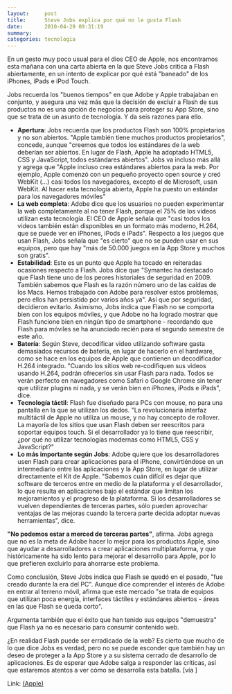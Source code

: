 ```yaml
---
layout:     post
title:      Steve Jobs explica por qué no le gusta Flash
date:       2010-04-29 09:31:19
summary:    
categories: tecnologia
---
```


En un gesto muy poco usual para el dios CEO de Apple, nos encontramos esta mañana con una carta abierta en la que Steve Jobs critica a Flash abiertamente, en un intento de explicar por qué está "baneado" de los iPhones, iPads e iPod Touch.

Jobs recuerda los "buenos tiempos" en que Adobe y Apple trabajaban en conjunto, y asegura una vez más que la decisión de excluir a Flash de sus productos no es una opción de negocios para proteger su App Store, sino que se trata de un asunto de tecnología. Y da seis razones para ello.

<ul>
  <li>
<strong>Apertura</strong>: Jobs recuerda que los productos Flash son 100% propietarios y no son abiertos. "Apple también tiene muchos productos propietarios", concede, aunque "creemos que todos los estándares de la web deberían ser abiertos. En lugar de Flash, Apple ha adoptado HTML5, CSS y JavaScript, todos estándares abiertos". Jobs va incluso más allá y agrega que "Apple incluso crea estándares abiertos para la web. Por ejemplo, Apple comenzó con un pequeño proyecto open source y creó WebKit (...) casi todos los navegadores, excepto el de Microsoft, usan WebKit. Al hacer esta tecnología abierta, Apple ha puesto un estándar para los navegadores móviles"
  </li>

  <li>
<strong>La web completa</strong>: Adobe dice que los usuarios no pueden experimentar la web completamente al no tener Flash, porque el 75% de los videos utilizan esta tecnología. El CEO de Apple señala que "casi todos los videos también están disponibles en un formato más moderno, H.264, que se puede ver en iPhones, iPods e iPads". Respecto a los juegos que usan Flash, Jobs señala que "es cierto" que no se pueden usar en sus equipos, pero que hay "más de 50.000 juegos en la App Store y muchos son gratis".
  </li>

<li>
<strong>Estabilidad</strong>: Este es un punto que Apple ha tocado en reiteradas ocasiones respecto a Flash. Jobs dice que "Symantec ha destacado que Flash tiene uno de los peores historiales de seguridad en 2009. También sabemos que Flash es la razón número uno de las caídas de los Macs. Hemos trabajado con Adobe para resolver estos problemas, pero ellos han persistido por varios años ya". Así que por seguridad, decidieron evitarlo. Asimismo, Jobs indica que Flash no se comporta bien con los equipos móviles, y que Adobe no ha logrado mostrar que Flash funcione bien en ningún tipo de smartphone - recordando que Flash para móviles se ha anunciado recién para el segundo semestre de este año.
</li>

<li>
<strong>Batería</strong>: Según Steve, decodificar video utilizando software gasta demasiados recursos de batería, en lugar de hacerlo en el hardware, como se hace en los equipos de Apple que contienen un decodificador H.264 integrado. "Cuando los sitios web re-codifiquen sus videos usando H.264, podrán ofrecerlos sin usar Flash para nada. Todos se verán perfecto en navegadores como Safari o Google Chrome sin tener que utilizar plugins ni nada, y se verán bien en iPhones, iPods e iPads", dice.
</li>

<li>
<strong>Tecnología táctil</strong>: Flash fue diseñado para PCs con mouse, no para una pantalla en la que se utilizan los dedos. "La revolucionaria interfaz multitáctil de Apple no utiliza un mouse, y no hay concepto de rollover. La mayoría de los sitios que usan Flash deben ser reescritos para soportar equipos touch. Si el desarrollador ya lo tiene que reescribir, ¿por qué no utilizar tecnologías modernas como HTML5, CSS y JavaScript?"
</li>

<li>
<strong>Lo más importante según Jobs</strong>: Adobe quiere que los desarrolladores usen Flash para crear aplicaciones para el iPhone, convirtiéndose en un intermediario entre las aplicaciones y la App Store, en lugar de utilizar directamente el Kit de Apple. "Sabemos cuán difícil es dejar que software de terceros entre en medio de la plataforma y el desarrollador, lo que resulta en aplicaciones bajo el estándar que limitan los mejoramientos y el progreso de la plataforma. Si los desarrolladores se vuelven dependientes de terceras partes, sólo pueden aprovechar ventajas de las mejoras cuando la tercera parte decida adoptar nuevas herramientas", dice.
</li>
</ul>

<strong>"No podemos estar a merced de terceras partes"</strong>, afirma. Jobs agrega que no es la meta de Adobe hacer lo mejor para los productos Apple, sino que ayudar a desarrolladores a crear aplicaciones multiplataforma, y que históricamente ha sido lento para mejorar el desarrollo para Apple, por lo que prefieren excluirlo para ahorrarse este problema.

Como conclusión, Steve Jobs indica que Flash se quedó en el pasado, "fue creado durante la era del PC". Aunque dice comprender el interés de Adobe en entrar al terreno móvil, afirma que este mercado "se trata de equipos que utilizan poca energía, interfaces táctiles y estándares abiertos - áreas en las que Flash se queda corto".

Argumenta también que el éxito que han tenido sus equipos "demuestra" que Flash ya no es necesario para consumir contenido web.

¿En realidad Flash puede ser erradicado de la web? Es cierto que mucho de lo que dice Jobs es verdad, pero no se puede esconder que también hay un deseo de proteger a la App Store y a su sistema cerrado de desarrollo de aplicaciones. Es de esperar que Adobe salga a responder las críticas, así que estaremos atentos a ver cómo se desarrolla esta batalla. [vía <a href="https://www.fayerwayer.com/2010/04/steve-jobs-explica-por-que-no-le-gusta-flash/" target="_blank"></a>]

Link: <a href="http://www.apple.com/hotnews/thoughts-on-flash/" target="_blank">(Apple)</a>
